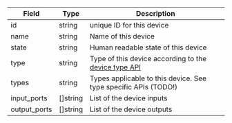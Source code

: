 | Field        | Type     | Description                                                                          |
| ------------ | -------- | ------------------------------------------------------------------------------------ |
| id           | string   | unique ID for this device                                                            |
| name         | string   | Name of this device                                                                  |
| state        | string   | Human readable state of this device                                                  |
| type         | string   | Type of this device according to the [device type API](#list-available-device-types) |
| types        | string   | Types applicable to this device. See type specific APIs (TODO!)                      |
| input_ports  | []string | List of the device inputs                                                            |
| output_ports | []string | List of the device outputs                                                           |
